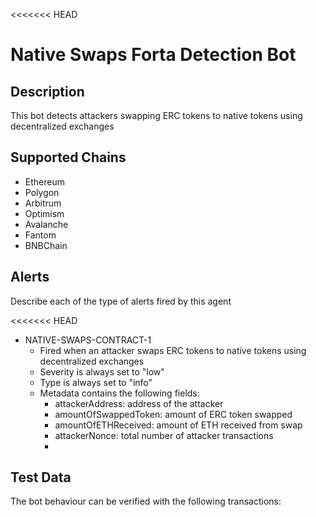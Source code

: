 <<<<<<< HEAD
# Native Swaps Forta Detection Bot

## Description

This bot detects attackers swapping ERC tokens to native tokens using decentralized exchanges


## Supported Chains

- Ethereum
- Polygon
- Arbitrum
- Optimism
- Avalanche
- Fantom
- BNBChain


## Alerts

Describe each of the type of alerts fired by this agent

<<<<<<< HEAD
- NATIVE-SWAPS-CONTRACT-1
  - Fired when an attacker swaps ERC tokens to native tokens using decentralized exchanges
  - Severity is always set to "low" 
  - Type is always set to "info"
  - Metadata contains the following fields: 
    - attackerAddress: address of the attacker
    - amountOfSwappedToken: amount of ERC token swapped
    - amountOfETHReceived: amount of ETH received from swap
    - attackerNonce: total number of attacker transactions
    - 

## Test Data

The bot behaviour can be verified with the following transactions:
